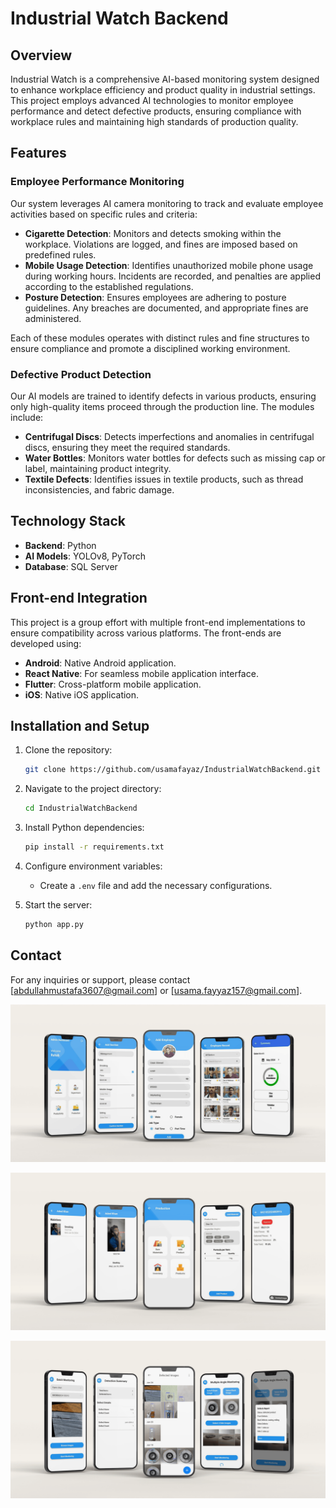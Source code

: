 # Industrial Watch Backend

## Overview
Industrial Watch is a comprehensive AI-based monitoring system designed to enhance workplace efficiency and product quality in industrial settings. This project employs advanced AI technologies to monitor employee performance and detect defective products, ensuring compliance with workplace rules and maintaining high standards of production quality.

## Features

### Employee Performance Monitoring
Our system leverages AI camera monitoring to track and evaluate employee activities based on specific rules and criteria:

- **Cigarette Detection**: Monitors and detects smoking within the workplace. Violations are logged, and fines are imposed based on predefined rules.
- **Mobile Usage Detection**: Identifies unauthorized mobile phone usage during working hours. Incidents are recorded, and penalties are applied according to the established regulations.
- **Posture Detection**: Ensures employees are adhering to posture guidelines. Any breaches are documented, and appropriate fines are administered.

Each of these modules operates with distinct rules and fine structures to ensure compliance and promote a disciplined working environment.

### Defective Product Detection
Our AI models are trained to identify defects in various products, ensuring only high-quality items proceed through the production line. The modules include:

- **Centrifugal Discs**: Detects imperfections and anomalies in centrifugal discs, ensuring they meet the required standards.
- **Water Bottles**: Monitors water bottles for defects such as missing cap or label, maintaining product integrity.
- **Textile Defects**: Identifies issues in textile products, such as thread inconsistencies, and fabric damage.

## Technology Stack
- **Backend**: Python
- **AI Models**: YOLOv8, PyTorch
- **Database**: SQL Server
## Front-end Integration
This project is a group effort with multiple front-end implementations to ensure compatibility across various platforms. The front-ends are developed using:
- **Android**: Native Android application.
- **React Native**: For seamless mobile application interface.
- **Flutter**: Cross-platform mobile application.
- **iOS**: Native iOS application.
## Installation and Setup

1. Clone the repository:
    ```bash
    git clone https://github.com/usamafayaz/IndustrialWatchBackend.git
    ```

2. Navigate to the project directory:
    ```bash
    cd IndustrialWatchBackend
    ```

3. Install Python dependencies:
    ```bash
    pip install -r requirements.txt
    ```

4. Configure environment variables:
    - Create a `.env` file and add the necessary configurations.

5. Start the server:
    ```bash
    python app.py
    ```

## Contact
For any inquiries or support, please contact [abdullahmustafa3607@gmail.com] or [usama.fayyaz157@gmail.com].


![Alt text](./images/Slide_1.png)

![Alt text](./images/Slide_2.png)

![Alt text](./images/Slide_3.png)
